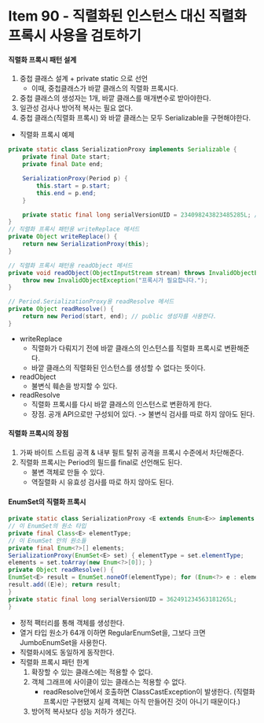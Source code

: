 # Item 90 - 직렬화된 인스턴스 대신 직렬화 프록시 사용을 검토하기

#### 직렬화 프록시 패턴 설계
1. 중첩 클래스 설계 + private static 으로 선언
	* 이때, 중첩클래스가 바깥 클래스의 직렬화 프록시다.
2. 중첩 클래스의 생성자는 1개, 바깥 클래스를 매개변수로 받아야한다.
3. 일관성 검사나 방어적 복사는 필요 없다.
4. 중첩 클래스(직렬화 프록시) 와 바깥 클래스는 모두 Serializable을 구현해야한다.

* 직렬화 프록시 예제
```java
private static class SerializationProxy implements Serializable { 
	private final Date start;
	private final Date end;

	SerializationProxy(Period p) { 
		this.start = p.start;
		this.end = p.end; 
	}

	private static final long serialVersionUID = 234098243823485285L; // 아무 값이나 상관없다. (아이템 87)
}
// 직렬화 프록시 패턴용 writeReplace 메서드 
private Object writeReplace() {
	return new SerializationProxy(this); 
}

// 직렬화 프록시 패턴용 readObject 메서드
private void readObject(ObjectInputStream stream) throws InvalidObjectException {
	throw new InvalidObjectException("프록시가 필요합니다.");
}

// Period.SerializationProxy용 readResolve 메서드 
private Object readResolve() {
	return new Period(start, end); // public 생성자를 사용한다. 
}
```
* writeReplace
	* 직렬화가 다뤄지기 전에 바깥 클래스의 인스턴스를 직렬화 프록시로 변환해준다.
	* 바깥 클래스의 직렬화된 인스턴스를 생성할 수 없다는 뜻이다.
* readObject
	* 불변식 훼손을 방지할 수 있다.
* readResolve
	* 직렬화 프록시를 다시 바깥 클래스의 인스턴스로 변환하게 한다.
	* 장점. 공개 API으로만 구성되어 있다. -> 불변식 검사를 따로 하지 않아도 된다.

#### 직렬화 프록시의 장점
1. 가짜 바이트 스트림 공격 & 내부 필트 탈취 공격을 프록시 수준에서 차단해준다.
2. 직렬화 프록시는 Period의 필드를 final로 선언해도 된다.
	* 불변 객체로 만들 수 있다.
	* 역질렬화 시 유효성 검사를 따로 하지 않아도 된다.

#### EnumSet의 직렬화 프록시

```java
private static class SerializationProxy <E extends Enum<E>> implements Serializable {
// 이 EnumSet의 원소 타입
private final Class<E> elementType;
// 이 EnumSet 안의 원소들
private final Enum<?>[] elements;
SerializationProxy(EnumSet<E> set) { elementType = set.elementType;
elements = set.toArray(new Enum<?>[0]); }
private Object readResolve() {
EnumSet<E> result = EnumSet.noneOf(elementType); for (Enum<?> e : elements)
result.add((E)e); return result;
}
private static final long serialVersionUID = 362491234563181265L;
}
```
* 정적 팩터리를 통해 객체를 생성한다.
* 열거 타입 원소가 64개 이하면 RegularEnumSet을, 그보다 크면 JumboEnumSet을 사용한다.
* 직렬화시에도 동일하게 동작한다.
* 직렬화 프록시 패턴 한계
	1. 확장할 수 있는 클래스에는 적용할 수 없다.
	2. 객체 그래프에 사이클이 있는 클래스는 적용할 수 없다.
		* readResolve안에서 호출하면 ClassCastException이 발생한다.
		(직렬화 프록시만 구현됐지 실제 객체는 아직 만들어진 것이 아니기 때문이다.)
	3. 방어적 복사보다 성능 저하가 생긴다.
<!--
```java

```
 -->